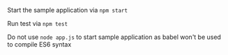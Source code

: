Start the sample application via
`npm start`

Run test via
`npm test`

Do not use
`node app.js`
to start sample application as babel won't be used to compile ES6 syntax
